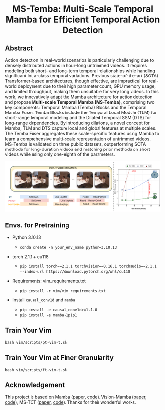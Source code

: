 <div align="center">
<h1>MS-Temba: Multi-Scale Temporal Mamba for Efficient Temporal Action Detection</h1>
</div>


## Abstract
Action detection in real-world scenarios is particularly challenging due to densely distributed actions in hour-long untrimmed videos. It requires modeling both short- and long-term temporal relationships while handling significant intra-class temporal variations. Previous state-of-the-art (SOTA) Transformer-based architectures, though effective, are impractical for real-world deployment due to their high parameter count, GPU memory usage, and limited throughput, making them unsuitable for very long videos. 
In this work, we innovatively adapt the Mamba architecture for action detection and propose <b>Multi-scale Temporal Mamba (MS-Temba)</b>, comprising two key components: Temporal Mamba (Temba) Blocks and the Temporal Mamba Fuser. Temba Blocks include the Temporal Local Module (TLM) for short-range temporal modeling and the Dilated Temporal SSM (DTS) for long-range dependencies. By introducing dilations, a novel concept for Mamba, TLM and DTS capture local and global features at multiple scales. The Temba Fuser aggregates these scale-specific features using Mamba to learn a comprehensive multi-scale representation of untrimmed videos.
MS-Temba is validated on three public datasets, outperforming SOTA methods for long-duration videos and matching prior methods on short videos while using only one-eighth of the parameters.


<div align="center">
<img src="assets/Teaser.png" />
</div>

## Envs. for Pretraining

- Python 3.10.13

  - `conda create -n your_env_name python=3.10.13`

- torch 2.1.1 + cu118
  - `pip install torch==2.1.1 torchvision==0.16.1 torchaudio==2.1.1 --index-url https://download.pytorch.org/whl/cu118`

- Requirements: vim_requirements.txt
  - `pip install -r vim/vim_requirements.txt`

- Install ``causal_conv1d`` and ``mamba``
  - `pip install -e causal_conv1d>=1.1.0`
  - `pip install -e mamba-1p1p1`
  

## Train Your Vim

`bash vim/scripts/pt-vim-t.sh`

## Train Your Vim at Finer Granularity
`bash vim/scripts/ft-vim-t.sh`


## Acknowledgement 
This project is based on Mamba ([paper](https://arxiv.org/abs/2312.00752), [code](https://github.com/state-spaces/mamba)), Vision-Mamba ([paper](), [code](https://github.com/hustvl/Vim)), MS-TCT ([paper](https://openaccess.thecvf.com/content/CVPR2022/papers/Dai_MS-TCT_Multi-Scale_Temporal_ConvTransformer_for_Action_Detection_CVPR_2022_paper.pdf), [code](https://github.com/dairui01/MS-TCT)). Thanks for their wonderful works.


